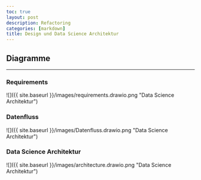 ```yaml
---
toc: true
layout: post
description: Refactoring
categories: [markdown]
title: Design und Data Science Architektur
---
```

## Diagramme
---

### Requirements 

![]({{ site.baseurl }}/images/requirements.drawio.png "Data Science Architektur")

### Datenfluss

![]({{ site.baseurl }}/images/Datenfluss.drawio.png "Data Science Architektur")

### Data Science Architektur

![]({{ site.baseurl }}/images/architecture.drawio.png "Data Science Architektur")

